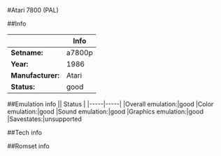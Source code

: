 #Atari 7800 (PAL)

##Info

||Info|
|-----|-----|
|**Setname:**|a7800p
|**Year:**|1986
|**Manufacturer:**|Atari
|**Status:**|good

##Emulation info
|| Status |
|-----|-----|
|Overall emulation:|good
|Color emulation:|good
|Sound emulation:|good
|Graphics emulation:|good
|Savestates:|unsupported

##Tech info

##Romset info

<!--- START OF EDITED COMMENT DO NOT TOUCH TEXT ABOVE-->

